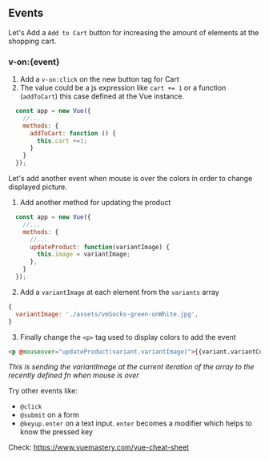 ## Events
Let's Add a `Add to Cart` button for increasing the amount of elements at the shopping cart.

### v-on:{event}
1. Add a `v-on:click` on the new button tag for Cart
2. The value could be a js expression like `cart += 1` or a function (`addToCart`) this case defined at the Vue instance.
```js
  const app = new Vue({
    //...
    methods: {
      addToCart: function () {
        this.cart +=1;
      }
    }
  });
```

Let's add another event when mouse is over the colors in order to change displayed picture.

1. Add another method for updating the product
```js
  const app = new Vue({
    //...
    methods: {
      //...
      updateProduct: function(variantImage) {
        this.image = variantImage;
      },
    }
  });
```
2. Add a `variantImage` at each element from the `variants` array
```js
{
  variantImage: './assets/vmSocks-green-onWhite.jpg',
}
```
3. Finally change the `<p>` tag used to display colors to add the event
```html
<p @mouseover="updateProduct(variant.variantImage)">{{variant.variantColor}}</p>
```
_This is sending the variantImage at the current iteration of the array to the recently defined fn when mouse is over_

Try other events like:
- `@click`
- `@submit` on a form
- `@keyup.enter` on a text input.  `enter` becomes a modifier which helps to know the pressed key

Check: https://www.vuemastery.com/vue-cheat-sheet
